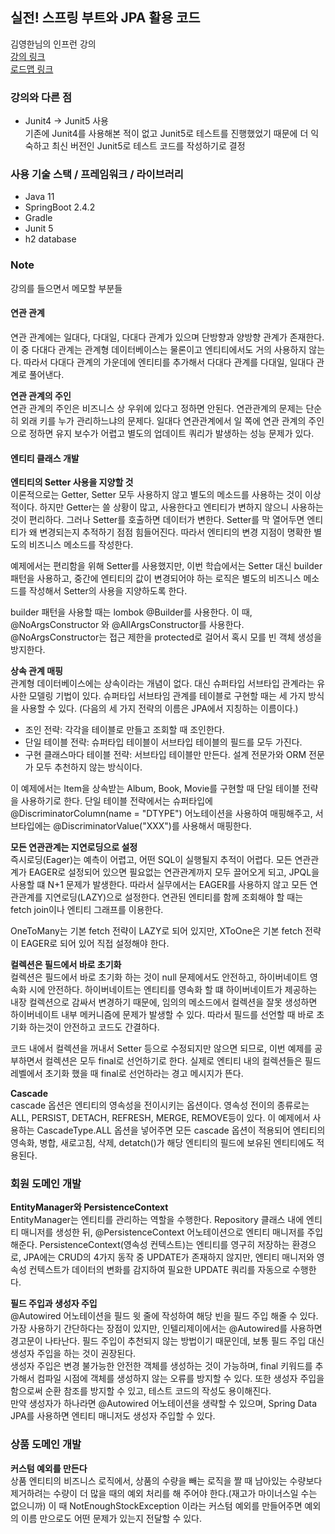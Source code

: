 ## 실전! 스프링 부트와 JPA 활용 코드
김영한님의 인프런 강의  
[강의 링크](https://www.inflearn.com/course/%EC%8A%A4%ED%94%84%EB%A7%81%EB%B6%80%ED%8A%B8-JPA-%ED%99%9C%EC%9A%A9-1/)  
[로드맵 링크](https://www.inflearn.com/roadmaps/149)

### 강의와 다른 점
- Junit4 -> Junit5 사용  
기존에 Junit4를 사용해본 적이 없고 Junit5로 테스트를 진행했었기 때문에 더 익숙하고 최신 버전인 Junit5로 테스트 코드를 작성하기로 결정
  
### 사용 기술 스택 / 프레임워크 / 라이브러리
- Java 11
- SpringBoot 2.4.2
- Gradle
- Junit 5
- h2 database

### Note
강의를 들으면서 메모할 부분들

#### 연관 관계  
연관 관계에는 일대다, 다대일, 다대다 관계가 있으며 단방향과 양방향 관계가 존재한다. 이 중 다대다 관계는 관계형 데이터베이스는 물론이고 엔티티에서도 거의 사용하지 않는다.
따라서 다대다 관계의 가운데에 엔티티를 추가해서 다대다 관계를 다대일, 일대다 관계로 풀어낸다.

**연관 관계의 주인**  
연관 관계의 주인은 비즈니스 상 우위에 있다고 정하면 안된다. 연관관계의 문제는 단순히 외래 키를 누가 관리하느냐의 문제다.
일대다 연관관계에서 일 쪽에 연관 관계의 주인으로 정하면 유지 보수가 어렵고 별도의 업데이트 쿼리가 발생하는 성능 문제가 있다.

#### 엔티티 클래스 개발

**엔티티의 Setter 사용을 지양할 것**  
이론적으로는 Getter, Setter 모두 사용하지 않고 별도의 메소드를 사용하는 것이 이상적이다.
하지만 Getter는 쓸 상황이 많고, 사용한다고 엔티티가 변하지 않으니 사용하는 것이 편리하다.
그러나 Setter를 호출하면 데이터가 변한다. Setter를 막 열어두면 엔티티가 왜 변경되는지 추적하기 점점 힘들어진다.
따라서 엔티티의 변경 지점이 명확한 별도의 비즈니스 메소드를 작성한다.

예제에서는 편리함을 위해 Setter를 사용했지만, 이번 학습에서는 Setter 대신 builder 패턴을 사용하고, 
중간에 엔티티의 값이 변경되어야 하는 로직은 별도의 비즈니스 메소드를 작성해서 Setter의 사용을 지양하도록 한다.

builder 패턴을 사용할 때는 lombok @Builder를 사용한다. 이 때, @NoArgsConstructor 와 @AllArgsConstructor를 사용한다.
@NoArgsConstructor는 접근 제한을 protected로 걸어서 혹시 모를 빈 객체 생성을 방지한다.

**상속 관계 매핑**  
관계형 데이터베이스에는 상속이라는 개념이 없다. 대신 슈퍼타입 서브타입 관계라는 유사한 모델링 기법이 있다.
슈퍼타입 서브타임 관계를 테이블로 구현할 때는 세 가지 방식을 사용할 수 있다. (다음의 세 가지 전략의 이름은 JPA에서 지칭하는 이름이다.)
- 조인 전략: 각각을 테이블로 만들고 조회할 때 조인한다.
- 단일 테이블 전략: 슈퍼타입 테이블이 서브타입 테이블의 필드를 모두 가진다.
- 구현 클래스마다 테이블 전략: 서브타입 테이블만 만든다. 설계 전문가와 ORM 전문가 모두 추천하지 않는 방식이다.

이 예제에서는 Item을 상속받는 Album, Book, Movie를 구현할 때 단일 테이블 전략을 사용하기로 한다.
단일 테이블 전략에서는 슈퍼타입에 @DiscriminatorColumn(name = "DTYPE") 어노테이션을 사용하여 매핑해주고,
서브타입에는 @DiscriminatorValue("XXX")를 사용해서 매핑한다.

**모든 연관관계는 지연로딩으로 설정**  
즉시로딩(Eager)는 예측이 어렵고, 어떤 SQL이 실행될지 추적이 어렵다.
모든 연관관계가 EAGER로 설정되어 있으면 필요없는 연관관계까지 모두 끌어오게 되고, JPQL을 사용할 떄 N+1 문제가 발생한다.
따라서 실무에서는 EAGER를 사용하지 않고 모든 연관관계를 지연로딩(LAZY)으로 설정한다.
연관된 엔티티를 함께 조회해야 할 때는 fetch join이나 엔티티 그래프를 이용한다.

OneToMany는 기본 fetch 전략이 LAZY로 되어 있지만, XToOne은 기본 fetch 전략이 EAGER로 되어 있어 직접 설정해야 한다.

**컬렉션은 필드에서 바로 초기화**  
컬렉션은 필드에서 바로 초기화 하는 것이 null 문제에서도 안전하고, 하이버네이트 영속화 시에 안전하다.
하이버네이트는 엔티티를 영속화 할 떄 하이버네이트가 제공하는 내장 컬렉션으로 감싸서 변경하기 때문에,
임의의 메소드에서 컬렉션을 잘못 생성하면 하이버네이트 내부 메커니즘에 문제가 발생할 수 있다.
따라서 필드를 선언할 때 바로 초기화 하는것이 안전하고 코드도 간결하다.

코드 내에서 컬렉션을 꺼내서 Setter 등으로 수정되지만 않으면 되므로, 이번 예제를 공부하면서 컬렉션은 모두 final로 선언하기로 한다.
실제로 엔티티 내의 컬렉션들은 필드 레벨에서 초기화 했을 때 final로 선언하라는 경고 메시지가 뜬다.

**Cascade**  
cascade 옵션은 엔티티의 영속성을 전이시키는 옵션이다. 영속성 전이의 종류로는 ALL, PERSIST, DETACH, REFRESH, MERGE, REMOVE등이 있다.
이 예제에서 사용하는 CascadeType.ALL 옵션을 넣어주면 모든 cascade 옵션이 적용되어 엔티티의 영속화, 병합, 새로고침, 삭제, detatch()가 해당 엔티티의 필드에 보유된 엔티티에도 적용된다.

### 회원 도메인 개발

**EntityManager와 PersistenceContext**  
EntityManager는 엔티티를 관리하는 역할을 수행한다. Repository 클래스 내에 엔티티 매니저를 생성한 뒤, @PersistenceContext 어노테이션으로 엔티티 매니저를 주입해준다.
PersistenceContext(영속성 컨텍스트)는 엔티티를 영구히 저장하는 환경으로, JPA에는 CRUD의 4가지 동작 중 UPDATE가 존재하지 않지만, 엔티티 매니저와 영속성 컨텍스트가 데이터의 변화를 감지하여 필요한 UPDATE 쿼리를 자동으로 수행한다.

**필드 주입과 생성자 주입**  
@Autowired 어노테이션을 필드 윗 줄에 작성하여 해당 빈을 필드 주입 해줄 수 있다. 가장 사용하기 간단하다는 장점이 있지만, 인텔리제이에서는 @Autowired를 사용하면 경고문이 나타난다.
필드 주입이 추천되지 않는 방법이기 때문인데, 보통 필드 주입 대신 생성자 주입을 하는 것이 권장된다.  
생성자 주입은 변경 불가능한 안전한 객체를 생성하는 것이 가능하며, final 키워드를 추가해서 컴파일 시점에 객체를 생성하지 않는 오류를 방지할 수 있다.
또한 생성자 주입을 함으로써 순환 참조를 방지할 수 있고, 테스트 코드의 작성도 용이해진다.  
만약 생성자가 하나라면 @Autowired 어노테이션을 생략할 수 있으며, Spring Data JPA를 사용하면 엔티티 매니저도 생성자 주입할 수 있다.

### 상품 도메인 개발

**커스텀 예외를 만든다**  
상품 엔티티의 비즈니스 로직에서, 상품의 수량을 빼는 로직을 짤 때 남아있는 수량보다 제거하려는 수량이 더 많을 때의 예외 처리를 해 주어야 한다.(재고가 마이너스일 수는 없으니까)
이 때 NotEnoughStockException 이라는 커스텀 예외를 만들어주면 예외의 이름 만으로도 어떤 문제가 있는지 전달할 수 있다.